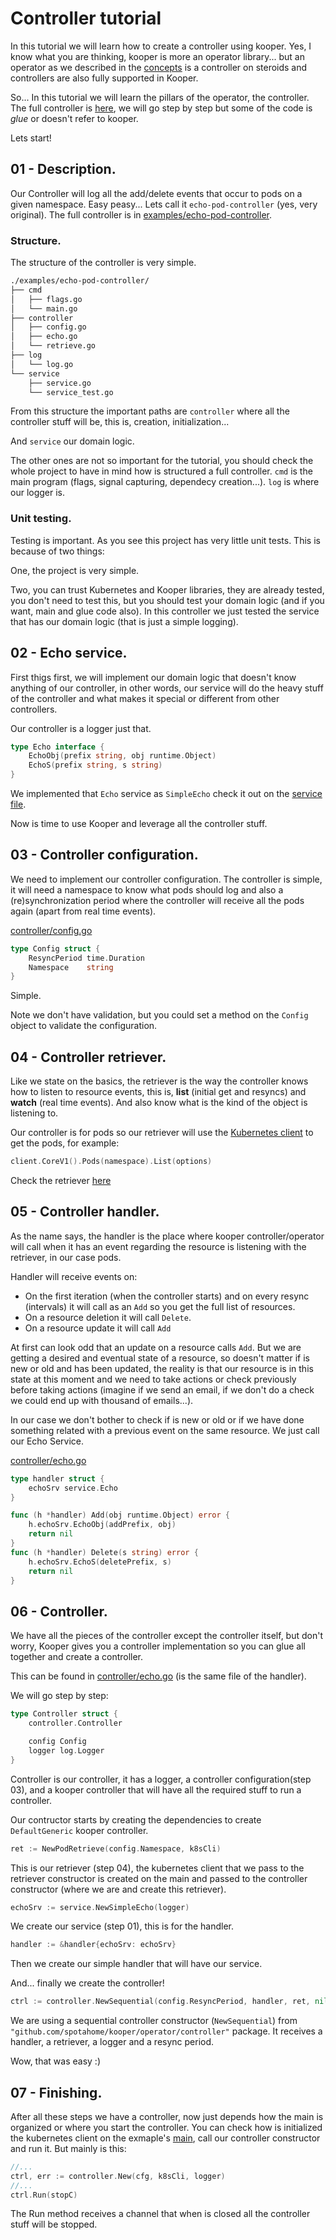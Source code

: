 Controller tutorial
===================

In this tutorial we will learn how to create a controller using kooper. Yes, I know what you are thinking, kooper is more an operator library... but an operator as we described in the [concepts](concepts.md) is a controller on steroids and controllers are also fully supported in Kooper.

So... In this tutorial we will learn the pillars of the operator, the controller. The full controller is [here](https://github.com/spotahome/kooper/tree/master/examples/echo-pod-controller), we will go step by step but some of the code is *glue* or doesn't refer to kooper. 

Lets start!

## 01 - Description.

Our Controller will log all the add/delete events that occur to pods on a given namespace. Easy peasy... Lets call it  `echo-pod-controller` (yes, very original). The full controller is in [examples/echo-pod-controller](https://github.com/spotahome/kooper/tree/master/examples/echo-pod-controller).

### Structure.

The structure of the controller is very simple.

```bash
./examples/echo-pod-controller/
├── cmd
│   ├── flags.go
│   └── main.go
├── controller
│   ├── config.go
│   ├── echo.go
│   └── retrieve.go
├── log
│   └── log.go
└── service
    ├── service.go
    └── service_test.go
```

From this structure the important paths are `controller` where all the controller stuff will be, this is, creation, initialization... 

And `service` our domain logic.

The other ones are not so important for the tutorial, you should check the whole project to have in mind how is structured a full controller. `cmd` is the main program (flags, signal capturing, dependecy creation...). `log` is where our logger is.

### Unit testing.

Testing is important. As you see this project has very little unit tests. This is because of two things:

One, the project is very simple.

Two, you can trust Kubernetes and Kooper libraries, they are already tested, you don't need to test this, but you should test your domain logic (and if you want, main and glue code also). In this controller we just tested the service that has our domain logic (that is just a simple logging).

## 02 - Echo service.

First thigs first, we will implement our domain logic that doesn't know anything of our controller, in other words, our service will do the heavy stuff of the controller and what makes it special or different from other controllers.

Our controller is a logger just that.

```go
type Echo interface {
	EchoObj(prefix string, obj runtime.Object)
	EchoS(prefix string, s string)
}
```

We implemented that `Echo` service as `SimpleEcho` check it out on the [service file](https://github.com/spotahome/kooper/blob/master/examples/echo-pod-controller/service/service.go).

Now is time to use Kooper and leverage all the controller stuff.

## 03 - Controller configuration.

We need to implement our controller configuration. The controller is simple, it will need a namespace to know what pods should log and also a (re)synchronization period where the controller will receive all the pods again (apart from real time events).

[controller/config.go](https://github.com/spotahome/kooper/blob/master/examples/echo-pod-controller/controller/config.go)

```go
type Config struct {
	ResyncPeriod time.Duration
	Namespace    string
}
```

Simple.

Note we don't have validation, but you could set a method on the `Config` object to validate the configuration.

## 04 - Controller retriever.

Like we state on the basics, the retriever is the way the controller knows how to listen to resource events, this is, **list** (initial get and resyncs) and **watch** (real time events). And also know what is the kind of the object is listening to.

Our controller is for pods so our retriever will use the [Kubernetes client](https://github.com/kubernetes/client-go) to get the pods, for example:


```go
client.CoreV1().Pods(namespace).List(options)
```

Check the retriever [here](https://github.com/spotahome/kooper/blob/master/examples/echo-pod-controller/controller/retrieve.go)


## 05 - Controller handler.

As the name says, the handler is the place where kooper controller/operator will call when it has an event regarding the resource is listening with the retriever, in our case pods. 

Handler will receive events on:

* On the first iteration (when the controller starts) and on every resync (intervals) it will call as an `Add` so you get the full list of resources.
* On a resource deletion it will call `Delete`.
* On a resource update it will call `Add`

At first can look odd that an update on a resource calls `Add`. But we are getting a desired and eventual state of a resource, so doesn't matter if is new or old and has been updated, the reality is that our resource is in this state at this moment and we need to take actions or check previously before taking actions (imagine if we send an email, if we don't do a check we could end up with thousand of emails...).

In our case we don't bother to check if is new or old or if we have done something related with a previous event on the same resource. We just call our Echo Service.


[controller/echo.go](https://github.com/spotahome/kooper/blob/master/examples/echo-pod-controller/controller/echo.go)

```go
type handler struct {
	echoSrv service.Echo
}

func (h *handler) Add(obj runtime.Object) error {
	h.echoSrv.EchoObj(addPrefix, obj)
	return nil
}
func (h *handler) Delete(s string) error {
	h.echoSrv.EchoS(deletePrefix, s)
	return nil
}
```

## 06 - Controller.

We have all the pieces of the controller except the controller itself, but don't worry, Kooper gives you a controller implementation so you can glue all together and create a controller.

This can be found in [controller/echo.go](https://github.com/spotahome/kooper/blob/master/examples/echo-pod-controller/controller/echo.go) (is the same file of the handler).

We will go step by step:

```go
type Controller struct {
	controller.Controller

	config Config
	logger log.Logger
}
```

Controller is our controller, it has a logger, a controller configuration(step 03), and a kooper controller that will have all the required stuff to run a controller.

Our contructor starts by creating the dependencies to create `DefaultGeneric` kooper controller.

```go
ret := NewPodRetrieve(config.Namespace, k8sCli)
```

This is our retriever (step 04), the kubernetes client that we pass to the retriever constructor is created on the main and passed to the controller constructor (where we are and create this retriever).

```go
echoSrv := service.NewSimpleEcho(logger)
```
We create our service (step 01), this is for the handler.

```go
handler := &handler{echoSrv: echoSrv}
```

Then we create our simple handler that will have our service.

And... finally we create the controller!

```go
ctrl := controller.NewSequential(config.ResyncPeriod, handler, ret, nil, logger)
```

We are using a sequential controller constructor (`NewSequential`) from `"github.com/spotahome/kooper/operator/controller"` package. It receives a handler, a retriever, a logger and a resync period.

Wow, that was easy :)

## 07 - Finishing.

After all these steps we have a controller, now just depends how the main is organized or where you start the controller. You can check how is initialized the kubernetes client on the exmaple's [main]((https://github.com/spotahome/kooper/blob/master/examples/echo-pod-controller/cmd/main.go)), call our controller constructor and run it. But mainly is this:

```go
//...
ctrl, err := controller.New(cfg, k8sCli, logger)
//...
ctrl.Run(stopC)
```

The Run method receives a channel that when is closed all the controller stuff will be stopped.

